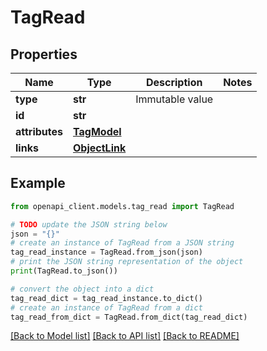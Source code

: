 # TagRead


## Properties

Name | Type | Description | Notes
------------ | ------------- | ------------- | -------------
**type** | **str** | Immutable value | 
**id** | **str** |  | 
**attributes** | [**TagModel**](TagModel.md) |  | 
**links** | [**ObjectLink**](ObjectLink.md) |  | 

## Example

```python
from openapi_client.models.tag_read import TagRead

# TODO update the JSON string below
json = "{}"
# create an instance of TagRead from a JSON string
tag_read_instance = TagRead.from_json(json)
# print the JSON string representation of the object
print(TagRead.to_json())

# convert the object into a dict
tag_read_dict = tag_read_instance.to_dict()
# create an instance of TagRead from a dict
tag_read_from_dict = TagRead.from_dict(tag_read_dict)
```
[[Back to Model list]](../README.md#documentation-for-models) [[Back to API list]](../README.md#documentation-for-api-endpoints) [[Back to README]](../README.md)



